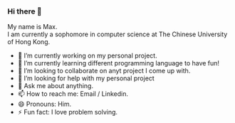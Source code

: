 ### Hi there 👋
My name is Max.   
I am currently a sophomore in computer science at The Chinese University of Hong Kong.

- 🔭 I’m currently working on my personal project.
- 🌱 I’m currently learning different programming language to have fun!
- 👯 I’m looking to collaborate on anyt project I come up with.
- 🤔 I’m looking for help with my personal project
- 💬 Ask me about anything.
- 📫 How to reach me: Email / Linkedin.
- 😄 Pronouns: Him.
- ⚡ Fun fact: I love problem solving.
